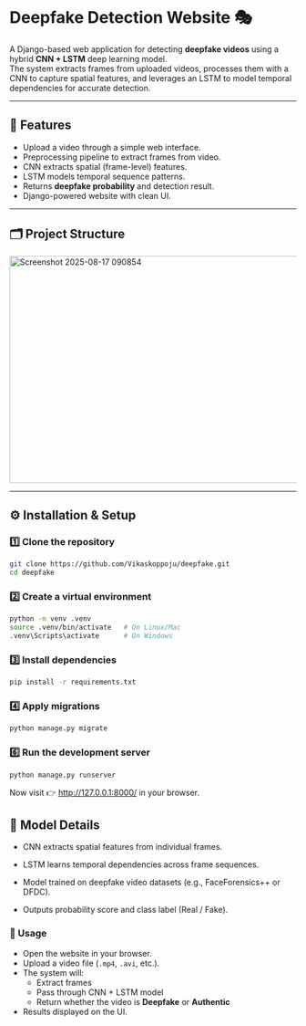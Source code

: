 # Deepfake Detection Website 🎭

A Django-based web application for detecting **deepfake videos** using a hybrid **CNN + LSTM** deep learning model.  
The system extracts frames from uploaded videos, processes them with a CNN to capture spatial features, and leverages an LSTM to model temporal dependencies for accurate detection.

---

## 🚀 Features
- Upload a video through a simple web interface.
- Preprocessing pipeline to extract frames from video.
- CNN extracts spatial (frame-level) features.
- LSTM models temporal sequence patterns.
- Returns **deepfake probability** and detection result.
- Django-powered website with clean UI.

---

## 🗂️ Project Structure
<img width="551" height="398" alt="Screenshot 2025-08-17 090854" src="https://github.com/user-attachments/assets/c65aa09e-e663-4f2c-b5f1-739d12a28b24" />


---

## ⚙️ Installation & Setup

### 1️⃣ Clone the repository
```bash
git clone https://github.com/Vikaskoppoju/deepfake.git
cd deepfake
```
### 2️⃣ Create a virtual environment
```bash
python -m venv .venv
source .venv/bin/activate   # On Linux/Mac
.venv\Scripts\activate      # On Windows
```
### 3️⃣ Install dependencies
```bash
pip install -r requirements.txt
```
### 4️⃣ Apply migrations
```bash
python manage.py migrate
```
### 6️⃣ Run the development server
```bash
python manage.py runserver
```
Now visit 👉 http://127.0.0.1:8000/ in your browser.

## 🧠 Model Details

- CNN extracts spatial features from individual frames.

- LSTM learns temporal dependencies across frame sequences.

- Model trained on deepfake video datasets (e.g., FaceForensics++ or DFDC).

- Outputs probability score and class label (Real / Fake).

### 📌 Usage

- Open the website in your browser.  
- Upload a video file (`.mp4`, `.avi`, etc.).  
- The system will:  
  - Extract frames  
  - Pass through CNN + LSTM model  
  - Return whether the video is **Deepfake** or **Authentic**  
- Results displayed on the UI.  





















